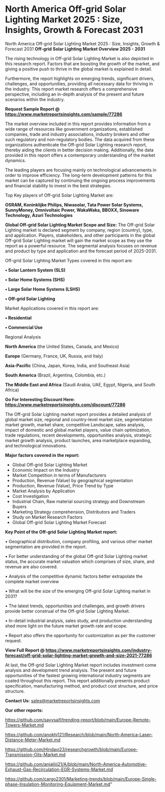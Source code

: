 # North America Off-grid Solar Lighting Market 2025 : Size, Insights, Growth & Forecast 2031
North America Off-grid Solar Lighting Market 2025 : Size, Insights, Growth & Forecast 2031
<Strong> Off-grid Solar Lighting Market Overview 2025 - 2031</strong>

The rising technology in Off-grid Solar Lighting Market is also depicted in this research report. Factors that are boosting the growth of the market, and giving a positive push to thrive in the global market is explained in detail.

Furthermore, the report highlights on emerging trends, significant drivers, challenges, and opportunities, providing all necessary data for thriving in the industry. This report market research offers a comprehensive perspective, including an in-depth analysis of the present and future scenarios within the industry.

<strong>Request Sample Report @ <a href=https://www.marketreportsinsights.com/sample/77286>https://www.marketreportsinsights.com/sample/77286</a></strong>

The market overview included in this report provides information from a wide range of resources like government organizations, established companies, trade and industry associations, industry brokers and other such regulatory and non-regulatory bodies. The data acquired from these organizations authenticate the Off-grid Solar Lighting research report, thereby aiding the clients in better decision making. Additionally, the data provided in this report offers a contemporary understanding of the market dynamics.

The leading players are focusing mainly on technological advancements in order to improve efficiency. The long-term development patterns for this market can be captured by continuing the ongoing process improvements and financial stability to invest in the best strategies.

Top Key players of Off-grid Solar Lighting Market are:

<strong>OSRAM, Koninklijke Philips, Niwasolar, Tata Power Solar Systems, SunnyMoney, Omnivoltaic Power, WakaWaka, BBOXX, Sinoware Technology, Azuri Technologies</strong>

<strong><b>Global Off-grid Solar Lighting Market Scope and Size:</b></strong>
The Off-grid Solar Lighting market is declared segment by company, region (country), type, and application. Players, stakeholders, and other participants in the global Off-grid Solar Lighting market will gain the market scope as they use the report as a powerful resource. The segmental analysis focuses on revenue and product by type and application and the forecast period of 2025-2031.

Off-grid Solar Lighting Market Types covered in this report are:

<strong>• Solar Lantern System (SLS)

• Solar Home Systems (SHS)

• Large Solar Home Systems (LSHS)

• Off-grid Solar Lighting</strong>

Market Applications covered in this report are:

<strong>• Residential

• Commercial Use</strong> 

Regional Analysis

<strong>North America</strong> (the United States, Canada, and Mexico)

<strong>Europe</strong> (Germany, France, UK, Russia, and Italy)

<strong>Asia-Pacific</strong> (China, Japan, Korea, India, and Southeast Asia)

<strong>South America</strong> (Brazil, Argentina, Colombia, etc.)

<strong>The Middle East and Africa</strong> (Saudi Arabia, UAE, Egypt, Nigeria, and South Africa)

<strong>Go For Interesting Discount Here: <a href=https://www.marketreportsinsights.com/discount/77286>https://www.marketreportsinsights.com/discount/77286</a></strong>

The Off-grid Solar Lighting market report provides a detailed analysis of global market size, regional and country-level market size, segmentation market growth, market share, competitive Landscape, sales analysis, impact of domestic and global market players, value chain optimization, trade regulations, recent developments, opportunities analysis, strategic market growth analysis, product launches, area marketplace expanding, and technological innovations.

<strong><b>Major factors covered in the report:</b></strong>
<ul>
  <li>Global Off-grid Solar Lighting Market </li>
  <li>Economic Impact on the Industry</li>
  <li>Market Competition in terms of Manufacturers</li>
  <li>Production, Revenue (Value) by geographical segmentation</li>
  <li>Production, Revenue (Value), Price Trend by Type</li>
  <li>Market Analysis by Application</li>
  <li>Cost Investigation</li>
  <li>Industrial Chain, Raw material sourcing strategy and Downstream Buyers</li>
  <li>Marketing Strategy comprehension, Distributors and Traders</li>
  <li>Study on Market Research Factors</li>
  <li>Global Off-grid Solar Lighting Market Forecast</li>
</ul>

<strong><b>Key Point of the Off-grid Solar Lighting Market report:</b></strong>

• Geographical distribution, company profiling, and various other market segmentation are provided in the report.

• For better understanding of the global Off-grid Solar Lighting market status, the accurate market valuation which comprises of size, share, and revenue are also covered.

• Analysis of the competitive dynamic factors better extrapolate the complete market overview

• What will be the size of the emerging Off-grid Solar Lighting market in 2031?

• The latest trends, opportunities and challenges, and growth drivers provide better construal of the Off-grid Solar Lighting Market.

• In-detail industrial analysis, sales study, and production understanding shed more light on the future market growth rate and scope.

• Report also offers the opportunity for customization as per the customer request.

<strong><b>View Full Report @ <a href=https://www.marketreportsinsights.com/industry-forecast/off-grid-solar-lighting-market-growth-and-size-2021-77286>https://www.marketreportsinsights.com/industry-forecast/off-grid-solar-lighting-market-growth-and-size-2021-77286</a></b></strong>


At last, the Off-grid Solar Lighting Market report includes investment come analysis and development trend analysis. The present and future opportunities of the fastest growing international industry segments are coated throughout this report. This report additionally presents product specification, manufacturing method, and product cost structure, and price structure.

<strong>Contact Us:</strong>
sales@marketreportsinsights.com

<strong>Our other reports:</strong>

<a href=https://github.com/sayysaif/trending-report/blob/main/Europe-Remote-Towers-Market.md>https://github.com/sayysaif/trending-report/blob/main/Europe-Remote-Towers-Market.md</a>

<a href=https://github.com/anokhi121/Research/blob/main/North-America-Laser-Distance-Meter-Market.md>https://github.com/anokhi121/Research/blob/main/North-America-Laser-Distance-Meter-Market.md</a>

<a href=https://github.com/Hindavi23/researchgrowth/blob/main/Europe-Transmission-Oils-Market.md>https://github.com/Hindavi23/researchgrowth/blob/main/Europe-Transmission-Oils-Market.md</a>

<a href=https://github.com/anjaliiii21/A/blob/main/North-America-Automotive-Exhaust-Gas-Recirculation-EGR-Systems-Market.md>https://github.com/anjaliiii21/A/blob/main/North-America-Automotive-Exhaust-Gas-Recirculation-EGR-Systems-Market.md</a>

<a href=https://github.com/cargo2301/Marketing-trends/blob/main/Europe-Single-phase-Insulation-Monitoring-Equipment-Market.md>https://github.com/cargo2301/Marketing-trends/blob/main/Europe-Single-phase-Insulation-Monitoring-Equipment-Market.md</a>"

